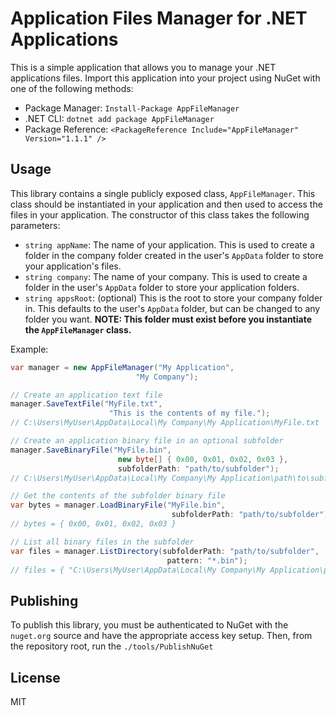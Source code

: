 # Application Files Manager for .NET Applications

This is a simple application that allows you to manage your .NET applications files. Import this application into your project using NuGet with one of the following methods:

- Package Manager: `Install-Package AppFileManager`
- .NET CLI: `dotnet add package AppFileManager`
- Package Reference: `<PackageReference Include="AppFileManager" Version="1.1.1" />`

## Usage

This library contains a single publicly exposed class, `AppFileManager`. This class should be instantiated in your application and then used to access the files in your application. The constructor of this class takes the following parameters:

- `string appName`: The name of your application. This is used to create a folder in the company folder created in the user's `AppData` folder to store your application's files.
- `string company`: The name of your company. This is used to create a folder in the user's `AppData` folder to store your application folders.
- `string appsRoot`: (optional) This is the root to store your company folder in. This defaults to the user's `AppData` folder, but can be changed to any folder you want. **NOTE: This folder must exist before you instantiate the `AppFileManager` class.**

Example:
```csharp
var manager = new AppFileManager("My Application", 
                            "My Company");

// Create an application text file
manager.SaveTextFile("MyFile.txt", 
                      "This is the contents of my file.");
// C:\Users\MyUser\AppData\Local\My Company\My Application\MyFile.txt

// Create an application binary file in an optional subfolder
manager.SaveBinaryFile("MyFile.bin", 
                        new byte[] { 0x00, 0x01, 0x02, 0x03 }, 
                        subfolderPath: "path/to/subfolder");
// C:\Users\MyUser\AppData\Local\My Company\My Application\path\to\subfolder\MyFile.bin

// Get the contents of the subfolder binary file
var bytes = manager.LoadBinaryFile("MyFile.bin", 
                                    subfolderPath: "path/to/subfolder");
// bytes = { 0x00, 0x01, 0x02, 0x03 }

// List all binary files in the subfolder
var files = manager.ListDirectory(subfolderPath: "path/to/subfolder", 
                                   pattern: "*.bin");
// files = { "C:\Users\MyUser\AppData\Local\My Company\My Application\path\to\subfolder\MyFile.bin" }
```

## Publishing

To publish this library, you must be authenticated to NuGet with the `nuget.org` source and have the appropriate access key setup.
Then, from the repository root, run the `./tools/PublishNuGet`


## License

MIT
